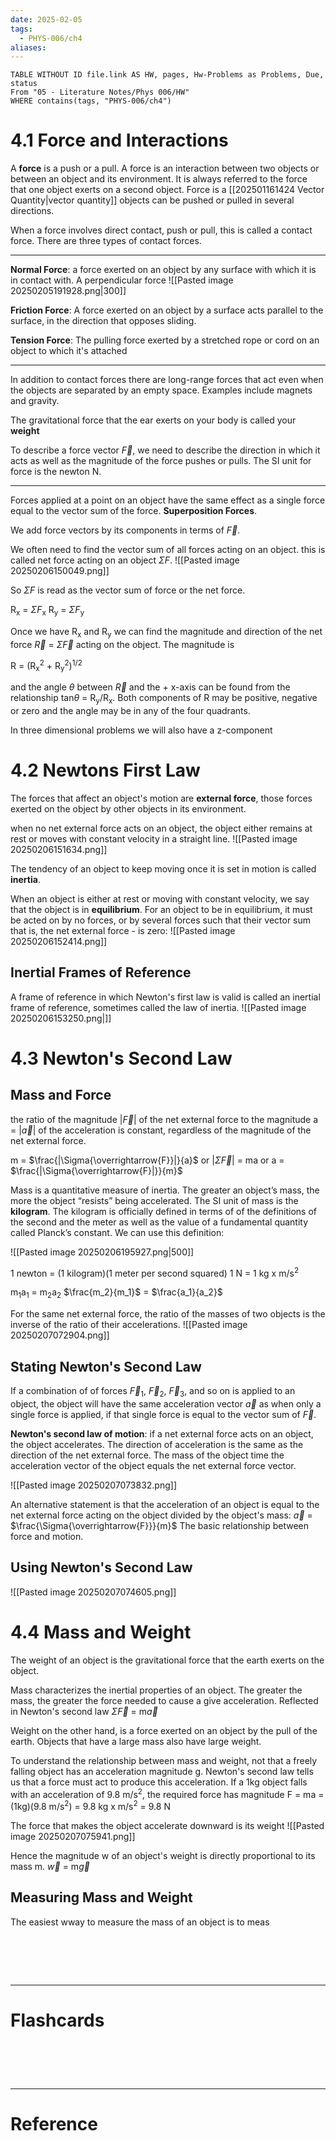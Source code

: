 ```yaml
---
date: 2025-02-05
tags:
  - PHYS-006/ch4
aliases:
---
```


```dataview
TABLE WITHOUT ID file.link AS HW, pages, Hw-Problems as Problems, Due, status
From "05 - Literature Notes/Phys 006/HW"
WHERE contains(tags, "PHYS-006/ch4")
```
# 4.1 Force and Interactions
A **force** is a push or a pull. A force is an interaction between two objects or between an object and its environment. It is always referred to the force that one object exerts on a second object. Force is a [[202501161424 Vector Quantity|vector quantity]] objects can be pushed or pulled in several directions.

When a force involves direct contact, push or pull, this is called a  contact force. There are three types of contact forces.

---
**Normal Force**: a force exerted on an object by any surface with which it is in contact with. A perpendicular force
![[Pasted image 20250205191928.png|300]]

**Friction Force**: A force exerted on an object by a surface acts parallel to the surface, in the direction that opposes sliding.

**Tension Force**: The pulling force exerted by a stretched rope or cord on an object to which it's attached

---
In addition  to contact forces there are long-range forces that act even when the objects are separated by an empty space. Examples include magnets and gravity.

The gravitational force that the ear exerts on your body is called your **weight**

To describe a force vector $\overrightarrow{F}$, we need to describe the direction in which it acts as well as the magnitude of the force pushes or pulls. The SI unit for force is the newton N.

---
Forces applied at a point on an object have the same effect as a single force equal to the vector sum of the force. **Superposition Forces**. 

We add force vectors by its components in terms of $\overrightarrow{F}$.

We often need to find the vector sum of all forces acting on an object. this is called net force acting on an object $\Sigma{F}$.
![[Pasted image 20250206150049.png]]

So $\Sigma{F}$ is read as the vector sum of force or the net force.

R<sub>x</sub> = $\Sigma{F}$<sub>x</sub>   R<sub>y</sub> = $\Sigma{F}$<sub>y</sub> 

Once we have R<sub>x</sub> and R<sub>y</sub> we can find the magnitude and direction of the net force $\overrightarrow{R}$ = $\Sigma$$\overrightarrow{F}$ acting on the object. The magnitude is

R = (R<sub>x</sub><sup>2</sup> + R<sub>y</sub><sup>2</sup>)<sup>1/2</sup>

and the angle $\theta$ between $\overrightarrow{R}$ and the + x-axis can be found from the relationship tan$\theta$ = R<sub>y</sub>/R<sub>x</sub>. Both components of R may be positive, negative or zero and the angle may be in any of the four quadrants.

In three dimensional problems we will also have a z-component

# 4.2 Newtons First Law
The forces that affect an object's motion are **external force**, those forces exerted on the object by other objects in its environment.

when no net external force acts on an object, the object either remains at rest or moves with constant velocity in a straight line.
![[Pasted image 20250206151634.png]]

The tendency of an object to keep moving once it is set in motion is called **inertia**. 

When an object is either at rest or moving with constant velocity, we say that the object is in **equilibrium**. For an object to be in equilibrium, it must be acted on by no forces, or by several forces such that their vector sum that is, the net external force - is zero:
![[Pasted image 20250206152414.png]]

## Inertial Frames of Reference
A frame of reference in which Newton's first law is valid is called an inertial frame of reference, sometimes called the law of inertia. 
![[Pasted image 20250206153250.png|]]

# 4.3 Newton's Second Law
## Mass and Force
the ratio of the magnitude |$\overrightarrow{F}$| of the net external force to the magnitude a = |$\overrightarrow{a}$| of the acceleration is constant, regardless of the magnitude of the net external force.

m = $\frac{|\Sigma{\overrightarrow{F}}|}{a}$  or  |$\Sigma{\overrightarrow{F}}$| = ma  or  a = $\frac{|\Sigma{\overrightarrow{F}|}}{m}$

Mass is a quantitative measure of inertia. The greater an object’s mass, the more the object “resists” being accelerated. The SI unit of mass is the **kilogram**. The kilogram is officially defined in terms of  of the definitions of the second and the meter as well as the value of a fundamental quantity called Planck’s constant. We can use this definition:

![[Pasted image 20250206195927.png|500]]

1 newton = (1 kilogram)(1 meter per second squared)
1 N = 1 kg x m/s<sup>2</sup>

m<sub>1</sub>a<sub>1</sub> = m<sub>2</sub>a<sub>2</sub>
$\frac{m_2}{m_1}$ = $\frac{a_1}{a_2}$

For the same net external force, the ratio of the masses of two objects is the inverse of the ratio of their accelerations.
![[Pasted image 20250207072904.png]]

## Stating Newton's Second Law
If a combination of of forces $\overrightarrow{F}$<sub>1</sub>, $\overrightarrow{F}$<sub>2</sub>, $\overrightarrow{F}$<sub>3</sub>, and so on is applied to an object, the object will have the same acceleration vector $\overrightarrow{a}$ as when only a single force is applied, if that single force is equal to the vector sum of $\overrightarrow{F}$.

**Newton's second law of motion**: if a net external force acts on an object, the object accelerates. The direction of acceleration is the same as the direction of the net external force. The mass of the object time the acceleration vector of the object equals the net external force vector.

![[Pasted image 20250207073832.png]]

An alternative statement is that the acceleration of an object is equal to the net external force acting on the object divided by the object's mass:
$\overrightarrow{a}$ = $\frac{\Sigma{\overrightarrow{F}}}{m}$
The basic relationship between force and motion.

## Using Newton's Second Law
![[Pasted image 20250207074605.png]]

# 4.4 Mass and Weight
The weight of an object is the gravitational force that the earth exerts on the object.

Mass characterizes the inertial properties of an object. The greater the mass, the greater the force needed to cause a give acceleration. Reflected in Newton's second law
	$\Sigma{\overrightarrow{F}}$ = m$\overrightarrow{a}$

Weight on the other hand, is a force exerted on an object by the pull of the earth. Objects that have a large mass also have large weight.

To understand the relationship between mass and weight, not that a freely falling object has an acceleration magnitude g. Newton's second law tells us that a force must act to produce this acceleration. If a 1kg object falls with an acceleration of 9.8 m/s<sup>2</sup>, the required force has magnitude
	F = ma = (1kg)(9.8 m/s<sup>2</sup>) = 9.8 kg x m/s<sup>2</sup> = 9.8 N

The force that makes the object accelerate downward is its weight
![[Pasted image 20250207075941.png]]

Hence the magnitude w of an object's weight is directly proportional to its mass m.
	$\overrightarrow{w}$ = m$\overrightarrow{g}$ 

## Measuring Mass and Weight
The easiest wway to measure the mass of an object is to meas

# ‌
---
# Flashcards


# ‌
---
# Reference
